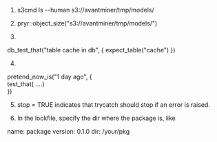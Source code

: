 1. s3cmd ls --human s3://avantminer/tmp/models/

2. pryr::object_size("s3://avantminer/tmp/models/")

3. 
db_test_that("table cache in db", {
  expect_table("cache")
})

4. 

pretend_now_is("1 day ago", {		
	test_that( ....)	
 }) 

5. stop = TRUE indicates that trycatch should stop if an error is raised.

6. In the lockfile, specify the dir where the package is, like

  name: package
  version: 0.1.0
  dir: /your/pkg